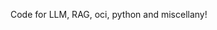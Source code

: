Code for LLM, RAG, oci, python and miscellany!

<!---
swiftclouddbs/swiftclouddbs is a ✨ special ✨ repository because its `README.md` (this file) appears on your GitHub profile.
You can click the Preview link to take a look at your changes.
--->
